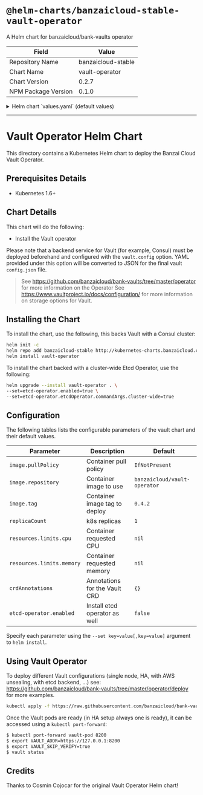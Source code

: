 # `@helm-charts/banzaicloud-stable-vault-operator`

A Helm chart for banzaicloud/bank-vaults operator

| Field               | Value              |
| ------------------- | ------------------ |
| Repository Name     | banzaicloud-stable |
| Chart Name          | vault-operator     |
| Chart Version       | 0.2.7              |
| NPM Package Version | 0.1.0              |

<details>

<summary>Helm chart `values.yaml` (default values)</summary>

```yaml
# Default values for vault-operator.
# This is a YAML-formatted file.
# Declare variables to be passed into your templates.

replicaCount: 1

image:
  repository: banzaicloud/vault-operator
  tag: 0.4.14
  pullPolicy: IfNotPresent

service:
  type: ClusterIP
  externalPort: 80
  internalPort: 8080

nameOverride: ''
fullnameOverride: ''

crdAnnotations: {}

# The namespace where the operator watches for vault CRD objects, if not defined
# all namespaces are watched
watchNamespace: ''
syncPeriod: '1m'

resources:
  limits:
    cpu: 100m
    memory: 256Mi
  requests:
    cpu: 100m
    memory: 128Mi

affinity: {}

terminationGracePeriodSeconds: 10

probePath: /
livenessProbe:
  initialDelaySeconds: 60
  periodSeconds: 10
  successThreshold: 1
  timeoutSeconds: 1
readinessProbe:
  periodSeconds: 10
  successThreshold: 1
  timeoutSeconds: 1

etcd-operator:
  enabled: false
  etcdOperator:
    image:
      tag: v0.9.1
  backupOperator:
    image:
      tag: v0.9.1
  restoreOperator:
    image:
      tag: v0.9.1
```

</details>

---

# Vault Operator Helm Chart

This directory contains a Kubernetes Helm chart to deploy the Banzai Cloud Vault Operator.

## Prerequisites Details

- Kubernetes 1.6+

## Chart Details

This chart will do the following:

- Install the Vault operator

Please note that a backend service for Vault (for example, Consul) must
be deployed beforehand and configured with the `vault.config` option. YAML
provided under this option will be converted to JSON for the final vault
`config.json` file.

> See https://github.com/banzaicloud/bank-vaults/tree/master/operator for more information on the Operator
> See https://www.vaultproject.io/docs/configuration/ for more information on storage options for Vault.

## Installing the Chart

To install the chart, use the following, this backs Vault with a Consul cluster:

```bash
helm init -c
helm repo add banzaicloud-stable http://kubernetes-charts.banzaicloud.com/branch/master
helm install vault-operator
```

To install the chart backed with a cluster-wide Etcd Operator, use the following:

```bash
helm upgrade --install vault-operator . \
--set=etcd-operator.enabled=true \
--set=etcd-operator.etcdOperator.commandArgs.cluster-wide=true
```

## Configuration

The following tables lists the configurable parameters of the vault chart and their default values.

| Parameter                 | Description                   | Default                      |
| ------------------------- | ----------------------------- | ---------------------------- |
| `image.pullPolicy`        | Container pull policy         | `IfNotPresent`               |
| `image.repository`        | Container image to use        | `banzaicloud/vault-operator` |
| `image.tag`               | Container image tag to deploy | `0.4.2`                      |
| `replicaCount`            | k8s replicas                  | `1`                          |
| `resources.limits.cpu`    | Container requested CPU       | `nil`                        |
| `resources.limits.memory` | Container requested memory    | `nil`                        |
| `crdAnnotations`          | Annotations for the Vault CRD | `{}`                         |
| `etcd-operator.enabled`   | Install etcd operator as well | `false`                      |

Specify each parameter using the `--set key=value[,key=value]` argument to `helm install`.

## Using Vault Operator

To deploy different Vault configurations (single node, HA, with AWS unsealing, with etcd backend, ...) see: https://github.com/banzaicloud/bank-vaults/tree/master/operator/deploy for more examples.

```bash
kubectl apply -f https://raw.githubusercontent.com/banzaicloud/bank-vaults/master/operator/deploy/cr-etcd-ha.yaml
```

Once the Vault pods are ready (in HA setup always one is ready), it can be accessed using a `kubectl port-forward`:

```bash
$ kubectl port-forward vault-pod 8200
$ export VAULT_ADDR=https://127.0.0.1:8200
$ export VAULT_SKIP_VERIFY=true
$ vault status
```

## Credits

Thanks to Cosmin Cojocar for the original Vault Operator Helm chart!
